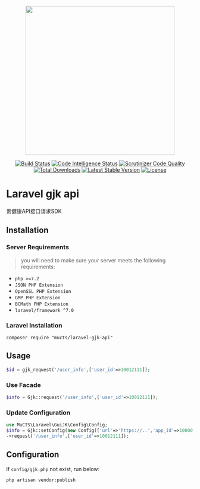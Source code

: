 <p align="center"><img src="https://images.mucts.com/image/exp_def_white.png" width="400"></p>
<p align="center">
    <a href="https://scrutinizer-ci.com/g/mucts/laravel-gjk-api"><img src="https://scrutinizer-ci.com/g/mucts/laravel-gjk-api/badges/build.png" alt="Build Status"></a>
    <a href="https://scrutinizer-ci.com/g/mucts/laravel-gjk-api"><img src="https://scrutinizer-ci.com/g/mucts/laravel-gjk-api/badges/code-intelligence.svg" alt="Code Intelligence Status"></a>
    <a href="https://scrutinizer-ci.com/g/mucts/laravel-gjk-api"><img src="https://scrutinizer-ci.com/g/mucts/laravel-gjk-api/badges/quality-score.png" alt="Scrutinizer Code Quality"></a>
    <a href="https://packagist.org/packages/mucts/laravel-gjk-api"><img src="https://poser.pugx.org/mucts/laravel-gjk-api/d/total.svg" alt="Total Downloads"></a>
    <a href="https://packagist.org/packages/mucts/laravel-gjk-api"><img src="https://poser.pugx.org/mucts/laravel-gjk-api/v/stable.svg" alt="Latest Stable Version"></a>
    <a href="https://packagist.org/packages/mucts/laravel-gjk-api"><img src="https://poser.pugx.org/mucts/laravel-gjk-api/license.svg" alt="License"></a>
</p>

# Laravel gjk api
贵健康API接口请求SDK

## Installation

### Server Requirements
>you will need to make sure your server meets the following requirements:

- `php >=7.2`
- `JSON PHP Extension`
- `OpenSSL PHP Extension`
- `GMP PHP Extension`
- `BCMath PHP Extension`
- `laravel/framework ^7.0`


### Laravel Installation
```
composer require "mucts/laravel-gjk-api"

```

## Usage

```php
$id = gjk_request('/user_info',['user_id'=>10012111]);
```

### Use Facade

```php
$info = Gjk::request('/user_info',['user_id'=>10012111]);
```

### Update Configuration
```php
use MuCTS\Laravel\GuiJK\Config\Config;
$info = Gjk::setConfig(new Config(['url'=>'https://..','app_id'=>10000,'secret_key'=>'','version'=>2000]))
->request('/user_info',['user_id'=>10012111]);
```


## Configuration
If `config/gjk.php` not exist, run below:
```
php artisan vendor:publish
```

